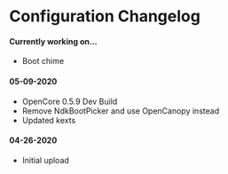 Configuration Changelog
==================

#### Currently working on...
- Boot chime

#### 05-09-2020
- OpenCore 0.5.9 Dev Build
- Remove NdkBootPicker and use OpenCanopy instead
- Updated kexts

#### 04-26-2020
- Initial upload
